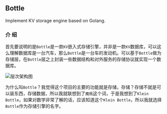## Bottle

Implement KV storage engine based on Golang.

### 介 绍

首先要说明的是`Bottle`是一款`KV`嵌入式存储引擎，并非是一款`KV`数据库，可以这么理解数据库是一台汽车，那么`Bottle`是一台车的发动机。可以基于`Bottle`做为存储层，在`Bottle`层之上封装一些数据结构和对外服务的存储协议就实现一个数据库。

![层次架构图](https://tva1.sinaimg.cn/large/e6c9d24egy1gzfrmt7qo4j21c20u0tai.jpg)

为什么叫`Bottle`？我觉得这个项目的主要的功能就是存储，存储？存储不就是可以装东西，存储数据，所以我就联想到了`魔瓶`这个词，于是我想到了`Klein Bottle`，如果对数学非常了解的话，应该知道这个`Klein Bottle`，所以我就选择`Bottle`作为存储引擎的名字。

